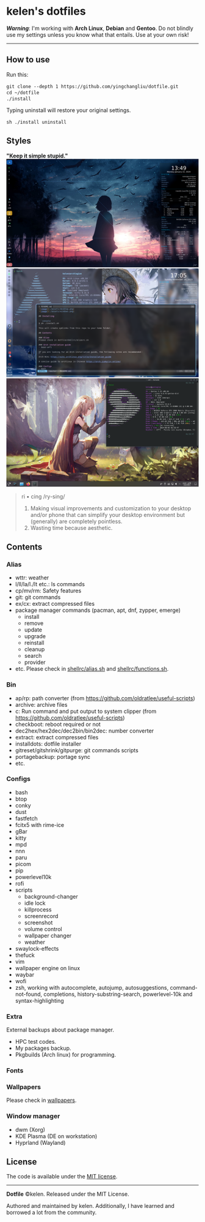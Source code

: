 # kelen's dotfiles

***Warning***: I'm working with **Arch Linux**, **Debian** and **Gentoo**. Do not blindly use my settings unless you know what that entails. Use at your own risk!

---

## How to use
Run this:
```console
git clone --depth 1 https://github.com/yingchangliu/dotfile.git
cd ~/dotfile
./install
```
Typing uninstall will restore your original settings.
```
sh ./install uninstall
```

## Styles  
**"Keep it simple stupid."**
![image](./assets/desktop.png)
![image](./assets/windows.png)
![image](./assets/plasma.png)

> ri • cing 
> /ry-sing/
>
> 1. Making visual improvements and customization to your desktop and/or phone that can simplify your desktop environment but (generally) are completely pointless.
> 2. Wasting time because aesthetic.


## Contents

### Alias
- wttr: weather
- l/ll/la/l./lt etc.: ls commands
- cp/mv/rm: Safety features
- git: git commands
- ex/cx: extract compressed files
- package manager commands (pacman, apt, dnf, zypper, emerge)
    - install
    - remove
    - update
    - upgrade
    - reinstall
    - cleanup
    - search
    - provider
- etc. 
Please check in [shellrc/alias.sh](./shellrc/alias.sh) and [shellrc/functions.sh](./shellrc/functions.sh).

### Bin
- ap/rp: path converter (from https://github.com/oldratlee/useful-scripts)
- archive: archive files
- c: Run command and put output to system clipper (from https://github.com/oldratlee/useful-scripts)
- checkboot: reboot required or not
- dec2hex/hex2dec/dec2bin/bin2dec: number converter
- extract: extract compressed files
- installdots: dotfile installer
- gitreset/gitshrink/gitpurge: git commands scripts
- portagebackup: portage sync
- etc.


### Configs
- bash
- btop
- conky
- dust
- fastfetch
- fcitx5 with rime-ice
- gBar
- kitty
- mpd
- nnn
- paru
- picom
- pip
- powerlevel10k
- rofi
- scripts
    - background-changer
    - idle lock
    - killprocess
    - screenrecord
    - screenshot
    - volume control
    - wallpaper changer
    - weather
- swaylock-effects
- thefuck
- vim
- wallpaper engine on linux
- waybar
- wofi
- zsh, working with autocomplete, autojump, autosuggestions, command-not-found, completions, history-substring-search, powerlevel-10k and syntax-highlighting

### Extra
External backups about package manager.
- HPC test codes.
- My packages backup.
- Pkgbuilds (Arch linux) for programming. 

### Fonts


### Wallpapers
Please check in [wallpapers](./wallpapers/).

### Window manager
- dwm (Xorg)
- KDE Plasma (DE on workstation)
- Hyprland (Wayland)


## License
The code is available under the [MIT license][license].

---
**Dotfile** ©kelen. Released under the MIT License.

Authored and maintained by kelen. Additionally, I have learned and borrowed a lot from the community.

<!-- Link labels: -->
[license]: LICENSE
